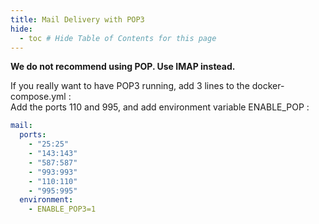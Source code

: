 ```yaml
---
title: Mail Delivery with POP3
hide:
  - toc # Hide Table of Contents for this page
---
```


**We do not recommend using POP. Use IMAP instead.**

If you really want to have POP3 running, add 3 lines to the docker-compose.yml :  
Add the ports 110 and 995, and add environment variable ENABLE_POP : 

```yaml
mail:
  ports:
    - "25:25"
    - "143:143"
    - "587:587"
    - "993:993"
    - "110:110"
    - "995:995" 
  environment:
    - ENABLE_POP3=1
```
